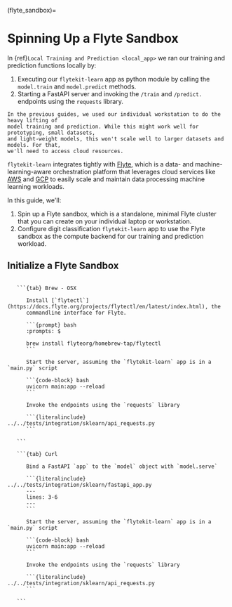 (flyte_sandbox)=

# Spinning Up a Flyte Sandbox

In {ref}`Local Training and Prediction <local_app>` we ran our training and prediction
functions locally by:

1. Executing our `flytekit-learn` app as python module by calling the `model.train` and
   `model.predict` methods.
2. Starting a FastAPI server and invoking the `/train` and `/predict.` endpoints using
   the `requests` library.

```{note}
In the previous guides, we used our individual workstation to do the heavy lifting of
model training and prediction. While this might work well for prototyping, small datasets,
and light-weight models, this won't scale well to larger datasets and models. For that,
we'll need to access cloud resources.
```

`flytekit-learn` integrates tightly with [Flyte](https://docs.flyte.org/en/latest/), which is
a data- and machine-learning-aware orchestration platform that leverages cloud services like
[AWS](https://aws.amazon.com/) and [GCP](https://cloud.google.com/) to easily scale and
maintain data processing machine learning workloads.

In this guide, we'll:

1. Spin up a Flyte sandbox, which is a standalone, minimal Flyte cluster that you can create
   on your individual laptop or workstation.
2. Configure digit classification `flytekit-learn` app to use the Flyte sandbox as the compute
   backend for our training and prediction workload.


## Initialize a Flyte Sandbox

````{tabs}

   ```{tab} Brew - OSX

      Install [`flytectl`](https://docs.flyte.org/projects/flytectl/en/latest/index.html), the
      commandline interface for Flyte.

      ```{prompt} bash
      :prompts: $

      brew install flyteorg/homebrew-tap/flytectl
      ```

      Start the server, assuming the `flytekit-learn` app is in a `main.py` script

      ```{code-block} bash
      uvicorn main:app --reload
      ```

      Invoke the endpoints using the `requests` library

      ```{literalinclude} ../../tests/integration/sklearn/api_requests.py
      ```

   ```

   ```{tab} Curl

      Bind a FastAPI `app` to the `model` object with `model.serve`

      ```{literalinclude} ../../tests/integration/sklearn/fastapi_app.py
      ---
      lines: 3-6
      ---
      ```

      Start the server, assuming the `flytekit-learn` app is in a `main.py` script

      ```{code-block} bash
      uvicorn main:app --reload
      ```

      Invoke the endpoints using the `requests` library

      ```{literalinclude} ../../tests/integration/sklearn/api_requests.py
      ```

   ```

````
